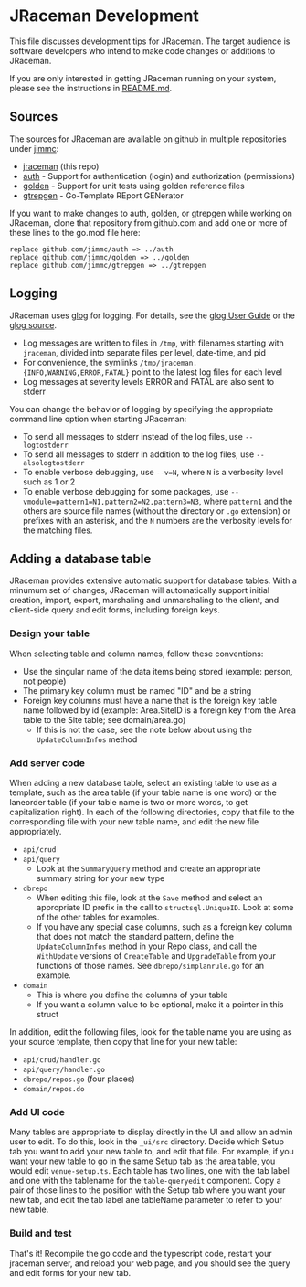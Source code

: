 # JRaceman Development

This file discusses development tips for JRaceman. The target audience
is software developers who intend to make code changes or additions
to JRaceman.

If you are only interested in getting JRaceman running on your system,
please see the instructions in [README.md](./README.md).

## Sources

The sources for JRaceman are available on github in multiple repositories
under [jimmc](http://github.com/jimmc):

* [jraceman](http://github.com/jimmc/jraceman) (this repo)
* [auth](http://github.com/jimmc/auth) - Support for authentication (login) and authorization (permissions)
* [golden](http://github.com/jimmc/golden) - Support for unit tests using golden reference files
* [gtrepgen](http://github.com/jimmc/gtrepgen) - Go-Template REport GENerator

If you want to make changes to auth, golden, or gtrepgen while working on JRaceman,
clone that repository from github.com and
add one or more of these lines to the go.mod file here:

```
replace github.com/jimmc/auth => ../auth
replace github.com/jimmc/golden => ../golden
replace github.com/jimmc/gtrepgen => ../gtrepgen
```

## Logging

JRaceman uses [glog](https://github.com/golang/glog) for logging.
For details, see the [glog User Guide](https://github.com/google/glog#user-guide)
or the [glog source](https://github.com/golang/glog/blob/master/glog.go).

* Log messages are written to files in `/tmp`, with filenames starting with `jraceman`,
  divided into separate files per level, date-time, and pid
* For convenience, the symlinks `/tmp/jraceman.{INFO,WARNING,ERROR,FATAL}` point to the latest
  log files for each level
* Log messages at severity levels ERROR and FATAL are also sent to stderr

You can change the behavior of logging by specifying the appropriate command line option
when starting JRaceman:

* To send all messages to stderr instead of the log files, use `--logtostderr`
* To send all messages to stderr in addition to the log files, use `--alsologtostderr`
* To enable verbose debugging, use `--v=N`, where `N` is a verbosity level such as 1 or 2
* To enable verbose debugging for some packages, use `--vmodule=pattern1=N1,pattern2=N2,pattern3=N3`,
  where `pattern1` and the others are source file names (without the directory or `.go` extension)
  or prefixes with an asterisk,
  and the `N` numbers are the verbosity levels for the matching files.

## Adding a database table

JRaceman provides extensive automatic support for database tables. With a minumum
set of changes, JRaceman will automatically support initial creation, import, export, 
marshaling and unmarshaling to the client, and client-side query and edit forms,
including foreign keys.

### Design your table

When selecting table and column names, follow these conventions:

* Use the singular name of the data items being stored (example: person, not people)
* The primary key column must be named "ID" and be a string
* Foreign key columns must have a name that is the foreign key table name followed by id
  (example: Area.SiteID is a foreign key from the Area table to the Site table; see domain/area.go)
  * If this is not the case, see the note below about using the `UpdateColumnInfos` method

### Add server code

When adding a new database table, select an existing table to use as a template, such
as the area table (if your table name is one word) or the laneorder table (if your
table name is two or more words, to get capitalization right). In each of the following
directories, copy that file to the corresponding file with your new table name, and edit
the new file appropriately.

* `api/crud`
* `api/query`
  * Look at the `SummaryQuery` method and create an appropriate summary string
    for your new type
* `dbrepo`
  * When editing this file, look at the `Save` method and select an appropriate
    ID prefix in the call to `structsql.UniqueID`. Look at some of the other
    tables for examples.
  * If you have any special case columns, such as a foreign key column that does
    not match the standard pattern, define the `UpdateColumnInfos` method in
    your Repo class, and call the `WithUpdate` versions of `CreateTable` and
    `UpgradeTable` from your functions of those names.
    See `dbrepo/simplanrule.go` for an example.
* `domain`
  * This is where you define the columns of your table
  * If you want a column value to be optional, make it a pointer in this struct

In addition, edit the following files, look for the table name you are using
as your source template, then copy that line for your new table:

* `api/crud/handler.go`
* `api/query/handler.go`
* `dbrepo/repos.go` (four places)
* `domain/repos.do`

### Add UI code

Many tables are appropriate to display directly in the UI and allow an admin
user to edit. To do this, look in the `_ui/src` directory. Decide which Setup
tab you want to add your new table to, and edit that file. For example, if you
want your new table to go in the same Setup tab as the area table, you would edit
`venue-setup.ts`. Each table has two lines, one with the tab label and one with
the tablename for the `table-queryedit` component. Copy a pair of those lines to
the position with the Setup tab where you want your new tab, and edit the tab
label ane tableName parameter to refer to your new table.

### Build and test

That's it! Recompile the go code and the typescript code, restart your jraceman
server, and reload your web page, and you should see the query and edit forms for
your new tab.
